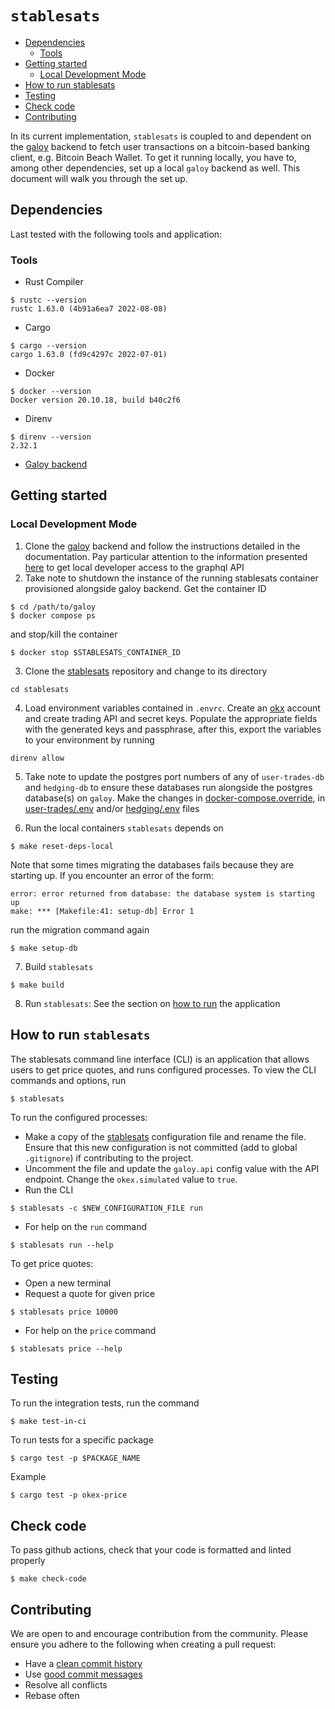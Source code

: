 # `stablesats`
- [Dependencies](#dependencies)
    - [Tools](#tools)
- [Getting started](#getting-started)
    - [Local Development Mode](#local-development-mode)
- [How to run stablesats](#how-to-run-stablesats)
- [Testing](#testing)
- [Check code](#check-code)
- [Contributing](#contributing)

In its current implementation, `stablesats` is coupled to and dependent on the [galoy](https://github.com/GaloyMoney/galoy) backend to fetch user transactions on a bitcoin-based banking client, e.g. Bitcoin Beach Wallet. To get it running locally, you have to, among other dependencies, set up a local `galoy` backend as well. This document will walk you through the set up.

## Dependencies
Last tested with the following tools and application:
### Tools
- Rust Compiler
```
$ rustc --version
rustc 1.63.0 (4b91a6ea7 2022-08-08)
```
- Cargo
```
$ cargo --version
cargo 1.63.0 (fd9c4297c 2022-07-01)
```
- Docker
```
$ docker --version
Docker version 20.10.18, build b40c2f6
```
- Direnv
```
$ direnv --version
2.32.1
```
- [Galoy backend](https://github.com/GaloyMoney/galoy)

## Getting started
### Local Development Mode
1. Clone the [galoy](https://github.com/GaloyMoney/galoy) backend and follow the instructions detailed in the documentation. Pay particular attention to the information presented [here](https://github.com/GaloyMoney/galoy/blob/main/src/graphql/docs/README.md) to get local developer access to the graphql API
2. Take note to shutdown the instance of the running stablesats container provisioned alongside galoy backend. Get the container ID
```
$ cd /path/to/galoy
$ docker compose ps
```
and stop/kill the container
```
$ docker stop $STABLESATS_CONTAINER_ID
```
3. Clone the [stablesats](https://github.com/GaloyMoney/stablesats-rs) repository and change to its directory
```
cd stablesats
```
4. Load environment variables contained in `.envrc`. Create an [okx]() account and create trading API and secret keys. Populate the appropriate fields with the generated keys and passphrase, after this, export the variables to your environment by running
```
direnv allow
```
5. Take note to update the postgres port numbers of any of `user-trades-db` and `hedging-db` to ensure these databases run alongside the postgres database(s) on `galoy`. Make the changes in [docker-compose.override](docker-compose.override.yml), in [user-trades/.env](.user-trades/.env) and/or [hedging/.env](.user-trades/.env) files

6. Run the local containers `stablesats` depends on
```
$ make reset-deps-local
```

Note that some times migrating the databases fails because they are starting up. If you encounter an error of the form:
```
error: error returned from database: the database system is starting up
make: *** [Makefile:41: setup-db] Error 1
```
run the migration command again
```
$ make setup-db
```
7. Build `stablesats`
```
$ make build
```
8. Run `stablesats`: See the section on [how to run](#how-to-run-stablesats) the application

## How to run `stablesats`
The stablesats command line interface (CLI) is an application that allows users to get price quotes, and runs configured processes.
To view the CLI commands and options, run
```
$ stablesats
```

To run the configured processes:
- Make a copy of the [stablesats](stablesats.yml) configuration file and rename the file. Ensure that this new configuration is not committed (add to global `.gitignore`) if contributing to the project.
- Uncomment the file and update the `galoy.api` config value with the API endpoint. Change the `okex.simulated` value to `true`.
- Run the CLI
```
$ stablesats -c $NEW_CONFIGURATION_FILE run
```
- For help on the `run` command
```
$ stablesats run --help
```

To get price quotes:
- Open a new terminal
- Request a quote for given price
```
$ stablesats price 10000
```
- For help on the `price` command

```
$ stablesats price --help
```

## Testing
To run the integration tests, run the command
```
$ make test-in-ci
```
To run tests for a specific package
```
$ cargo test -p $PACKAGE_NAME
```
Example
```
$ cargo test -p okex-price
```

## Check code
To pass github actions, check that your code is formatted and linted properly
```
$ make check-code
```
## Contributing
We are open to and encourage contribution from the community. Please ensure you adhere to the following when creating a pull request:
- Have a [clean commit history](https://medium.com/@catalinaturlea/clean-git-history-a-step-by-step-guide-eefc0ad8696d)
- Use [good commit messages](https://tbaggery.com/2008/04/19/a-note-about-git-commit-messages.html)
- Resolve all conflicts
- Rebase often
